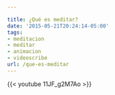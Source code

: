 ```yaml
---

title: ¿Qué es meditar?
date: '2015-05-21T20:24:14-05:00'
tags:
- meditacion
- meditar
- animacion
- videoscribe
url: /que-es-meditar
---
```



{{< youtube 11JF_g2M7Ao >}}

